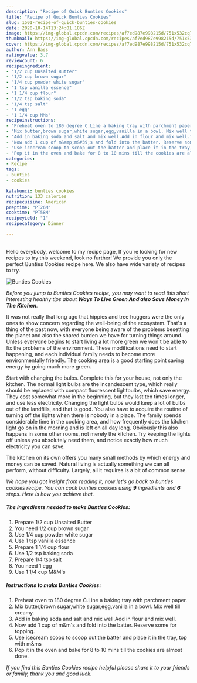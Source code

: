 ```yaml
---
description: "Recipe of Quick Bunties Cookies"
title: "Recipe of Quick Bunties Cookies"
slug: 1501-recipe-of-quick-bunties-cookies
date: 2020-10-14T13:24:01.186Z
image: https://img-global.cpcdn.com/recipes/af7ed987e998215d/751x532cq70/bunties-cookies-recipe-main-photo.jpg
thumbnail: https://img-global.cpcdn.com/recipes/af7ed987e998215d/751x532cq70/bunties-cookies-recipe-main-photo.jpg
cover: https://img-global.cpcdn.com/recipes/af7ed987e998215d/751x532cq70/bunties-cookies-recipe-main-photo.jpg
author: Ann Bass
ratingvalue: 3.7
reviewcount: 6
recipeingredient:
- "1/2 cup Unsalted Butter"
- "1/2 cup brown sugar"
- "1/4 cup powder white sugar"
- "1 tsp vanilla essence"
- "1 1/4 cup flour"
- "1/2 tsp baking soda"
- "1/4 tsp salt"
- "1 egg"
- "1 1/4 cup MMs"
recipeinstructions:
- "Preheat oven to 180 degree C.Line a baking tray with parchment paper."
- "Mix butter,brown sugar,white sugar,egg,vanilla in a bowl. Mix well till creamy."
- "Add in baking soda and salt and mix well.Add in flour and mix well."
- "Now add 1 cup of m&amp;m&#39;s and fold into the batter. Reserve some for topping."
- "Use icecream scoop to scoop out the batter and place it in the tray, top with m&amp;ms"
- "Pop it in the oven and bake for 8 to 10 mins till the cookies are almost done."
categories:
- Recipe
tags:
- bunties
- cookies

katakunci: bunties cookies 
nutrition: 133 calories
recipecuisine: American
preptime: "PT26M"
cooktime: "PT58M"
recipeyield: "1"
recipecategory: Dinner

---
```

<br>
Hello everybody, welcome to my recipe page, If you're looking for new recipes to try this weekend, look no further! We provide you only the perfect Bunties Cookies recipe here. We also have wide variety of recipes to try.
<br>


![Bunties Cookies](https://img-global.cpcdn.com/recipes/af7ed987e998215d/751x532cq70/bunties-cookies-recipe-main-photo.jpg)

<i>Before you jump to Bunties Cookies recipe, you may want to read this short interesting healthy tips about 
<strong>Ways To Live Green And also Save Money In The Kitchen</strong>.</i>
</br>

It was not really that long ago that hippies and tree huggers were the only ones to show concern regarding the well-being of the ecosystem. That's a thing of the past now, with everyone being aware of the problems besetting the planet and also the shared burden we have for turning things around. Unless everyone begins to start living a lot more green we won't be able to fix the problems of the environment. These modifications need to start happening, and each individual family needs to become more environmentally friendly. The cooking area is a good starting point saving energy by going much more green.

Start with changing the bulbs. Complete this for your house, not only the kitchen. The normal light bulbs are the incandescent type, which really should be replaced with compact fluorescent lightbulbs, which save energy. They cost somewhat more in the beginning, but they last ten times longer, and use less electricity. Changing the light bulbs would keep a lot of bulbs out of the landfills, and that is good. You also have to acquire the routine of turning off the lights when there is nobody in a place. The family spends considerable time in the cooking area, and how frequently does the kitchen light go on in the morning and is left on all day long. Obviously this also happens in some other rooms, not merely the kitchen. Try keeping the lights off unless you absolutely need them, and notice exactly how much electricity you can save.

The kitchen on its own offers you many small methods by which energy and money can be saved. Natural living is actually something we can all perform, without difficulty. Largely, all it requires is a bit of common sense.


<i>We hope you got insight from reading it, now let's go back to bunties cookies recipe. You can cook bunties cookies using <strong>9</strong> ingredients and <strong>6</strong> steps. Here is how you achieve that.
</i>

##### The ingredients needed to make Bunties Cookies:

1. Prepare 1/2 cup Unsalted Butter
1. You need 1/2 cup brown sugar
1. Use 1/4 cup powder white sugar
1. Use 1 tsp vanilla essence
1. Prepare 1 1/4 cup flour
1. Use 1/2 tsp baking soda
1. Prepare 1/4 tsp salt
1. You need 1 egg
1. Use 1 1/4 cup M&amp;M&#39;s


##### Instructions to make Bunties Cookies:

1. Preheat oven to 180 degree C.Line a baking tray with parchment paper.
1. Mix butter,brown sugar,white sugar,egg,vanilla in a bowl. Mix well till creamy.
1. Add in baking soda and salt and mix well.Add in flour and mix well.
1. Now add 1 cup of m&amp;m&#39;s and fold into the batter. Reserve some for topping.
1. Use icecream scoop to scoop out the batter and place it in the tray, top with m&amp;ms
1. Pop it in the oven and bake for 8 to 10 mins till the cookies are almost done.


<i>If you find this Bunties Cookies recipe helpful please share it to your friends or family, thank you and good luck.</i>

